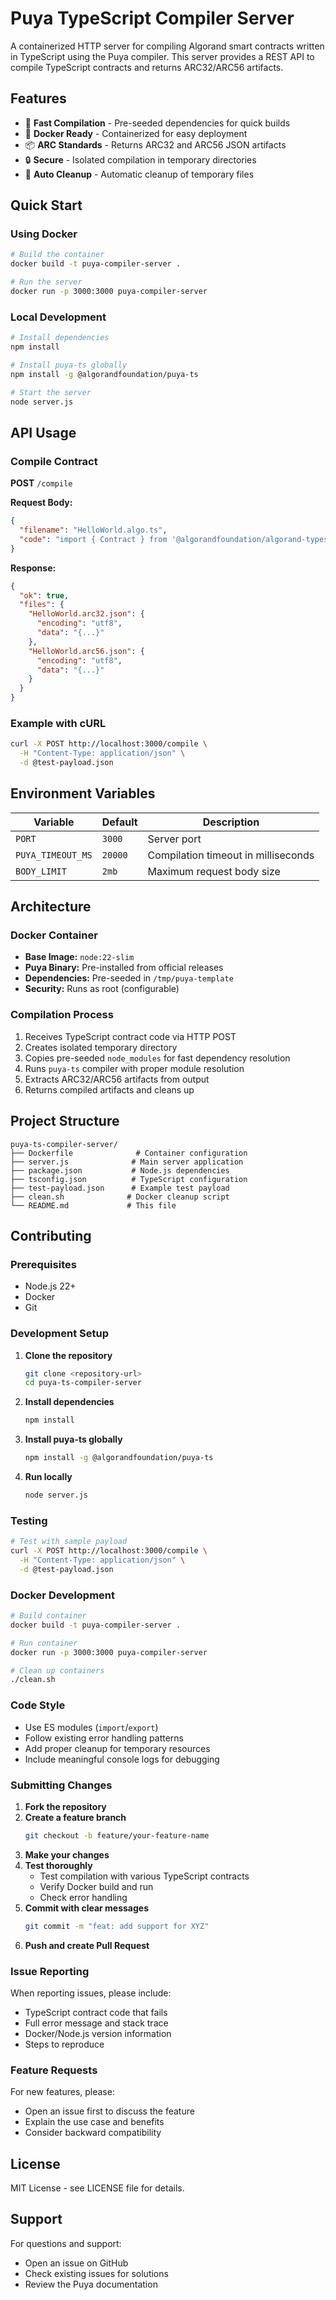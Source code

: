 # Puya TypeScript Compiler Server

A containerized HTTP server for compiling Algorand smart contracts written in TypeScript using the Puya compiler. This server provides a REST API to compile TypeScript contracts and returns ARC32/ARC56 artifacts.

## Features

- 🚀 **Fast Compilation** - Pre-seeded dependencies for quick builds
- 🐳 **Docker Ready** - Containerized for easy deployment
- 📦 **ARC Standards** - Returns ARC32 and ARC56 JSON artifacts
- 🔒 **Secure** - Isolated compilation in temporary directories
- 🧹 **Auto Cleanup** - Automatic cleanup of temporary files

## Quick Start

### Using Docker

```bash
# Build the container
docker build -t puya-compiler-server .

# Run the server
docker run -p 3000:3000 puya-compiler-server
```

### Local Development

```bash
# Install dependencies
npm install

# Install puya-ts globally
npm install -g @algorandfoundation/puya-ts

# Start the server
node server.js
```

## API Usage

### Compile Contract

**POST** `/compile`

**Request Body:**
```json
{
  "filename": "HelloWorld.algo.ts",
  "code": "import { Contract } from '@algorandfoundation/algorand-typescript'\\n\\nexport class HelloWorld extends Contract {\\n  public hello(name: string): string {\\n    return `${this.getHello()} ${name}`\\n  }\\n\\n  private getHello() {\\n    return 'Hello'\\n  }\\n}"
}
```

**Response:**
```json
{
  "ok": true,
  "files": {
    "HelloWorld.arc32.json": {
      "encoding": "utf8",
      "data": "{...}"
    },
    "HelloWorld.arc56.json": {
      "encoding": "utf8",
      "data": "{...}"
    }
  }
}
```

### Example with cURL

```bash
curl -X POST http://localhost:3000/compile \
  -H "Content-Type: application/json" \
  -d @test-payload.json
```

## Environment Variables

| Variable | Default | Description |
|----------|---------|-------------|
| `PORT` | `3000` | Server port |
| `PUYA_TIMEOUT_MS` | `20000` | Compilation timeout in milliseconds |
| `BODY_LIMIT` | `2mb` | Maximum request body size |

## Architecture

### Docker Container
- **Base Image:** `node:22-slim`
- **Puya Binary:** Pre-installed from official releases
- **Dependencies:** Pre-seeded in `/tmp/puya-template`
- **Security:** Runs as root (configurable)

### Compilation Process
1. Receives TypeScript contract code via HTTP POST
2. Creates isolated temporary directory
3. Copies pre-seeded `node_modules` for fast dependency resolution
4. Runs `puya-ts` compiler with proper module resolution
5. Extracts ARC32/ARC56 artifacts from output
6. Returns compiled artifacts and cleans up

## Project Structure

```
puya-ts-compiler-server/
├── Dockerfile              # Container configuration
├── server.js              # Main server application
├── package.json           # Node.js dependencies
├── tsconfig.json          # TypeScript configuration
├── test-payload.json      # Example test payload
├── clean.sh              # Docker cleanup script
└── README.md             # This file
```

## Contributing

### Prerequisites

- Node.js 22+
- Docker
- Git

### Development Setup

1. **Clone the repository**
   ```bash
   git clone <repository-url>
   cd puya-ts-compiler-server
   ```

2. **Install dependencies**
   ```bash
   npm install
   ```

3. **Install puya-ts globally**
   ```bash
   npm install -g @algorandfoundation/puya-ts
   ```

4. **Run locally**
   ```bash
   node server.js
   ```

### Testing

```bash
# Test with sample payload
curl -X POST http://localhost:3000/compile \
  -H "Content-Type: application/json" \
  -d @test-payload.json
```

### Docker Development

```bash
# Build container
docker build -t puya-compiler-server .

# Run container
docker run -p 3000:3000 puya-compiler-server

# Clean up containers
./clean.sh
```

### Code Style

- Use ES modules (`import`/`export`)
- Follow existing error handling patterns
- Add proper cleanup for temporary resources
- Include meaningful console logs for debugging

### Submitting Changes

1. **Fork the repository**
2. **Create a feature branch**
   ```bash
   git checkout -b feature/your-feature-name
   ```
3. **Make your changes**
4. **Test thoroughly**
   - Test compilation with various TypeScript contracts
   - Verify Docker build and run
   - Check error handling
5. **Commit with clear messages**
   ```bash
   git commit -m "feat: add support for XYZ"
   ```
6. **Push and create Pull Request**

### Issue Reporting

When reporting issues, please include:
- TypeScript contract code that fails
- Full error message and stack trace
- Docker/Node.js version information
- Steps to reproduce

### Feature Requests

For new features, please:
- Open an issue first to discuss the feature
- Explain the use case and benefits
- Consider backward compatibility

## License

MIT License - see LICENSE file for details.

## Support

For questions and support:
- Open an issue on GitHub
- Check existing issues for solutions
- Review the Puya documentation